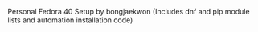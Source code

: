 Personal Fedora 40 Setup by bongjaekwon 
(Includes dnf and pip module lists and automation installation code)

